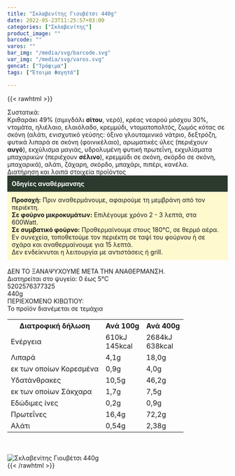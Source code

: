 ```yaml
---
title: "Σκλαβενίτης Γιουβέτσι 440g"
date: 2022-05-23T11:25:57+03:00
categories: ["Σκλαβενίτης"]
product_image: ""
barcode: ""
varos: ""
bar_img: "/media/svg/barcode.svg"
var_img: "/media/svg/varos.svg"
gencat: ["Τρόφιμα"]
tags: ["Έτοιμα Φαγητά"]

---
```

{{< rawhtml >}}

<div class="sload511"><div class="product"><div id="sistatika">Συστατικά:</div><div class="alltext">Κριθαράκι 49% (σιμιγδάλι <b>σίτου</b>, νερό), κρέας νεαρού μόσχου 30%, ντομάτα, ηλιέλαιο, ελαιόλαδο, κρεμμύδι, ντοματοπολτός, ζωμός κότας σε σκόνη (αλάτι, ενισχυτικό γεύσης: όξινο γλουταμινικό νάτριο, δεξτρόζη, φυτικά λιπαρά σε σκόνη (φοινικέλαιο), αρωματικές ύλες (περιέχουν <b>αυγό</b>), εκχύλισμα μαγιάς, υδρολυμένη φυτική πρωτεΐνη, εκχυλίσματα μπαχαρικών (περιέχουν <b>σέλινο</b>), κρεμμύδι σε σκόνη, σκόρδο σε σκόνη, μπαχαρικά), αλάτι, ζάχαρη, σκόρδο, μπαχάρι, πιπέρι, κανέλα.</div><div id="loipa">Διατήρηση και λοιπά στοιχεία προϊόντος</div><div class="alltext"><div style="background:#2b3a2d;padding:10px;color:#fff"><b>Οδηγίες αναθέρμανσης</b></div><div style="background:#ffface;padding:10px;"><b>Προσοχή:</b> Πριν αναθερμάνουμε, αφαιρούμε τη μεμβράνη από τον περιέκτη.<br><b>Σε φούρνο μικροκυμάτων:</b> Επιλέγουμε χρόνο 2 - 3 λεπτά, στα 600Watt.<br><b>Σε συμβατικό φούρνο:</b> Προθερμαίνουμε στους 180°C, σε θερμό αέρα. Εν συνεχεία, τοποθετούμε τον περιέκτη σε ταψί του φούρνου ή σε σχάρα και αναθερμαίνουμε για 15 λεπτά.<br>Δεν ενδείκνυται η λειτουργία με αντιστάσεις ή grill.</div><br>ΔΕΝ ΤΟ ΞΑΝΑΨΥΧΟΥΜΕ ΜΕΤΑ ΤΗΝ ΑΝΑΘΕΡΜΑΝΣΗ.<br>Διατηρείται στο ψυγείο: 0 έως 5°C<br></div><div id="barcode"><div id="barimage1"></div><span id="bartext">5202576377325</span></div><div id="varos"><div id="varosimage1"></div><span id="varostext">440g</span></div><div id="kivotio">ΠΕΡΙΕΧΟΜΕΝΟ ΚΙΒΩΤΙΟΥ:<br>Το προϊόν διανέμεται σε τεμάχια</div><div class="tabout"><table id="diatable"><tbody><tr><th>Διατροφική δήλωση</th><th>Ανά 100g</th><th>Ανά 400g</th></tr><tr><td class="texr2">Ενέργεια</td><td class="texr">610kJ<br>145kcal</td><td class="texr">2684kJ<br>638kcal</td></tr><tr><td class="texr2">Λιπαρά</td><td class="texr">4,1g</td><td class="texr">18,0g</td></tr><tr><td class="gray">εκ των οποίων Κορεσµένα</td><td class="gray2">0,9g</td><td class="gray2">4,0g</td></tr><tr><td class="texr2">Yδατάνθρακες</td><td class="texr">10,5g</td><td class="texr">46,2g</td></tr><tr><td class="gray">εκ των οποίων Σάκχαρα</td><td class="gray2">1,7g</td><td class="gray2">7,5g</td></tr><tr><td class="texr2">Eδώδιμες ίνες</td><td class="texr">0,2g</td><td class="texr">0,9g</td></tr><tr><td class="texr2">Πρωτεΐνες</td><td class="texr">16,4g</td><td class="texr">72,2g</td></tr><tr><td class="texr2">Αλάτι</td><td class="texr">0,54g</td><td class="texr">2,38g</td></tr></tbody></table></div><br><br><div class="pimg"><img alt="Σκλαβενίτης Γιουβέτσι 440g" title="Σκλαβενίτης Γιουβέτσι 440g" src="/media/images/sklavenitis-gioubetsi-440g.jpg"></div></div></div>
{{< /rawhtml >}}


